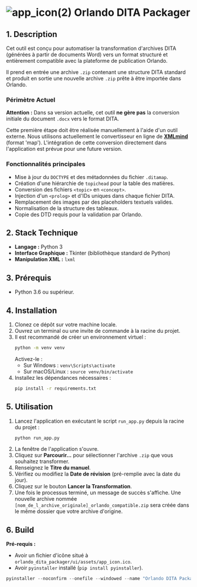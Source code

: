 # ![app_icon(2)](https://github.com/user-attachments/assets/3094f15e-5dda-42c7-afa7-b9a91ac8d3c5) Orlando DITA Packager    

## 1. Description

Cet outil est conçu pour automatiser la transformation d'archives DITA (générées à partir de documents Word) vers un format structuré et entièrement compatible avec la plateforme de publication Orlando.

Il prend en entrée une archive `.zip` contenant une structure DITA standard et produit en sortie une nouvelle archive `.zip` prête à être importée dans Orlando.

### Périmètre Actuel

**Attention :** Dans sa version actuelle, cet outil **ne gère pas** la conversion initiale du document `.docx` vers le format DITA.

Cette première étape doit être réalisée manuellement à l'aide d'un outil externe. Nous utilisons actuellement le convertisseur en ligne de **[XMLmind](https://www.xmlmind.com/w2x/docx_to_dita.html)** (format 'map'). L'intégration de cette conversion directement dans l'application est prévue pour une future version.

### Fonctionnalités principales

- Mise à jour du `DOCTYPE` et des métadonnées du fichier `.ditamap`.
- Création d'une hiérarchie de `topichead` pour la table des matières.
- Conversion des fichiers `<topic>` en `<concept>`.
- Injection d'un `<prolog>` et d'IDs uniques dans chaque fichier DITA.
- Remplacement des images par des placeholders textuels valides.
- Normalisation de la structure des tableaux.
- Copie des DTD requis pour la validation par Orlando.

## 2. Stack Technique

- **Langage :** Python 3
- **Interface Graphique :** Tkinter (bibliothèque standard de Python)
- **Manipulation XML :** `lxml`

## 3. Prérequis

- Python 3.6 ou supérieur.

## 4. Installation

1.  Clonez ce dépôt sur votre machine locale.
2.  Ouvrez un terminal ou une invite de commande à la racine du projet.
3.  Il est recommandé de créer un environnement virtuel :
    ```bash
    python -m venv venv
    ```
    Activez-le :
    -   Sur Windows : `venv\Scripts\activate`
    -   Sur macOS/Linux : `source venv/bin/activate`
4.  Installez les dépendances nécessaires :
    ```bash
    pip install -r requirements.txt
    ```

## 5. Utilisation

1.  Lancez l'application en exécutant le script `run_app.py` depuis la racine du projet :
    ```bash
    python run_app.py
    ```
2.  La fenêtre de l'application s'ouvre.
3.  Cliquez sur **Parcourir...** pour sélectionner l'archive `.zip` que vous souhaitez transformer.
4.  Renseignez le **Titre du manuel**.
5.  Vérifiez ou modifiez la **Date de révision** (pré-remplie avec la date du jour).
6.  Cliquez sur le bouton **Lancer la Transformation**.
7.  Une fois le processus terminé, un message de succès s'affiche. Une nouvelle archive nommée `[nom_de_l_archive_originale]_orlando_compatible.zip` sera créée dans le même dossier que votre archive d'origine. 



## 6. Build

**Pré-requis :**
- Avoir un fichier d'icône situé à `orlando_dita_packager/ui/assets/app_icon.ico`.
- Avoir `pyinstaller` installé (`pip install pyinstaller`).

```powershell
pyinstaller --noconfirm --onefile --windowed --name "Orlando DITA Packager" --icon="orlando_dita_packager\ui\assets\app_icon.ico" --add-data "orlando_dita_packager\dtd_package;orlando_dita_packager\dtd_package" --add-data "orlando_dita_packager\ui\assets;orlando_dita_packager\ui\assets" run_app.py
```

